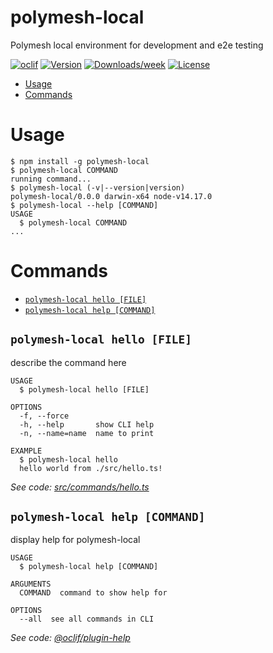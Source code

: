 polymesh-local
==============

Polymesh local environment for development and e2e testing

[![oclif](https://img.shields.io/badge/cli-oclif-brightgreen.svg)](https://oclif.io)
[![Version](https://img.shields.io/npm/v/polymesh-local.svg)](https://npmjs.org/package/polymesh-local)
[![Downloads/week](https://img.shields.io/npm/dw/polymesh-local.svg)](https://npmjs.org/package/polymesh-local)
[![License](https://img.shields.io/npm/l/polymesh-local.svg)](https://github.com/PolymathNetwork/polymesh-local/blob/master/package.json)

<!-- toc -->
* [Usage](#usage)
* [Commands](#commands)
<!-- tocstop -->
# Usage
<!-- usage -->
```sh-session
$ npm install -g polymesh-local
$ polymesh-local COMMAND
running command...
$ polymesh-local (-v|--version|version)
polymesh-local/0.0.0 darwin-x64 node-v14.17.0
$ polymesh-local --help [COMMAND]
USAGE
  $ polymesh-local COMMAND
...
```
<!-- usagestop -->
# Commands
<!-- commands -->
* [`polymesh-local hello [FILE]`](#polymesh-local-hello-file)
* [`polymesh-local help [COMMAND]`](#polymesh-local-help-command)

## `polymesh-local hello [FILE]`

describe the command here

```
USAGE
  $ polymesh-local hello [FILE]

OPTIONS
  -f, --force
  -h, --help       show CLI help
  -n, --name=name  name to print

EXAMPLE
  $ polymesh-local hello
  hello world from ./src/hello.ts!
```

_See code: [src/commands/hello.ts](https://github.com/PolymathNetwork/polymesh-local/blob/v0.0.0/src/commands/hello.ts)_

## `polymesh-local help [COMMAND]`

display help for polymesh-local

```
USAGE
  $ polymesh-local help [COMMAND]

ARGUMENTS
  COMMAND  command to show help for

OPTIONS
  --all  see all commands in CLI
```

_See code: [@oclif/plugin-help](https://github.com/oclif/plugin-help/blob/v3.2.2/src/commands/help.ts)_
<!-- commandsstop -->
